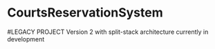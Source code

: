 # CourtsReservationSystem

#LEGACY PROJECT
Version 2 with split-stack architecture currently in development

